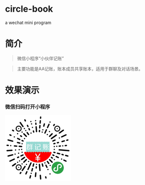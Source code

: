 # circle-book
a wechat mini program 

# 简介

>  微信小程序“小伙伴记账” 

>  主要功能是AA记账，账本成员共享账本，适用于群聊及对话场景。

# 效果演示

### 微信扫码打开小程序


<img src="https://github.com/datouyu123/share-books/blob/master/scanimage/xcxm430.jpg" width="215" height="215"/>
